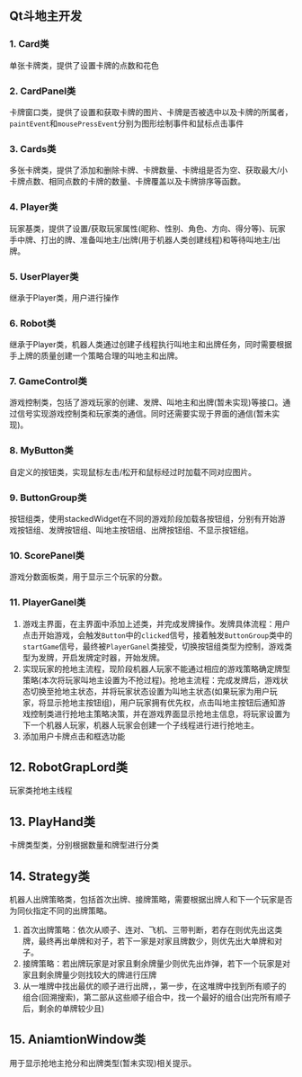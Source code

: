 ## Qt斗地主开发

### 1. Card类
单张卡牌类，提供了设置卡牌的点数和花色

### 2. CardPanel类
卡牌窗口类，提供了设置和获取卡牌的图片、卡牌是否被选中以及卡牌的所属者，`paintEvent`和`mousePressEvent`分别为图形绘制事件和鼠标点击事件

### 3. Cards类
多张卡牌类，提供了添加和删除卡牌、卡牌数量、卡牌组是否为空、获取最大/小卡牌点数、相同点数的卡牌的数量、卡牌覆盖以及卡牌排序等函数。

### 4. Player类
玩家基类，提供了设置/获取玩家属性(昵称、性别、角色、方向、得分等)、玩家手中牌、打出的牌、准备叫地主/出牌(用于机器人类创建线程)和等待叫地主/出牌。

### 5. UserPlayer类
继承于Player类，用户进行操作

### 6. Robot类
继承于Player类，机器人类通过创建子线程执行叫地主和出牌任务，同时需要根据手上牌的质量创建一个策略合理的叫地主和出牌。

### 7. GameControl类
游戏控制类，包括了游戏玩家的创建、发牌、叫地主和出牌(暂未实现)等接口。通过信号实现游戏控制类和玩家类的通信。同时还需要实现于界面的通信(暂未实现)。

### 8. MyButton类
自定义的按钮类，实现鼠标左击/松开和鼠标经过时加载不同对应图片。

### 9. ButtonGroup类
按钮组类，使用stackedWidget在不同的游戏阶段加载各按钮组，分别有开始游戏按钮组、发牌按钮组、叫地主按钮组、出牌按钮组、不显示按钮组。

### 10. ScorePanel类
游戏分数面板类，用于显示三个玩家的分数。

### 11. PlayerGanel类
1. 游戏主界面，在主界面中添加上述类，并完成发牌操作。发牌具体流程：用户点击开始游戏，会触发`Button`中的`clicked`信号，接着触发`ButtonGroup`类中的`startGame`信号，最终被`PlayerGanel`类接受，切换按钮组类型为控制，游戏类型为发牌，开启发牌定时器，开始发牌。
2. 实现玩家的抢地主流程，现阶段机器人玩家不能通过相应的游戏策略确定牌型策略(本次将玩家叫地主设置为不抢过程)。抢地主流程：完成发牌后，游戏状态切换至抢地主状态，并将玩家状态设置为叫地主状态(如果玩家为用户玩家，将显示抢地主按钮组)，用户玩家拥有优先权，点击叫地主按钮后通知游戏控制类进行抢地主策略决策，并在游戏界面显示抢地主信息，将玩家设置为下一个机器人玩家，机器人玩家会创建一个子线程进行进行抢地主。
3. 添加用户卡牌点击和框选功能

## 12. RobotGrapLord类
玩家类抢地主线程

## 13. PlayHand类
卡牌类型类，分别根据数量和牌型进行分类

## 14. Strategy类
机器人出牌策略类，包括首次出牌、接牌策略，需要根据出牌人和下一个玩家是否为同伙指定不同的出牌策略。
1. 首次出牌策略：依次从顺子、连对、飞机、三带判断，若存在则优先出这类牌，最终再出单牌和对子，若下一家是对家且牌数少，则优先出大单牌和对子。
2. 接牌策略：若出牌玩家是对家且剩余牌量少则优先出炸弹，若下一个玩家是对家且剩余牌量少则找较大的牌进行压牌
3. 从一堆牌中找出最优的顺子进行出牌，，第一步，在这堆牌中找到所有顺子的组合(回溯搜索)，第二部从这些顺子组合中，找一个最好的组合(出完所有顺子后，剩余的单牌较少且)

## 15. AniamtionWindow类
用于显示抢地主抢分和出牌类型(暂未实现)相关提示。